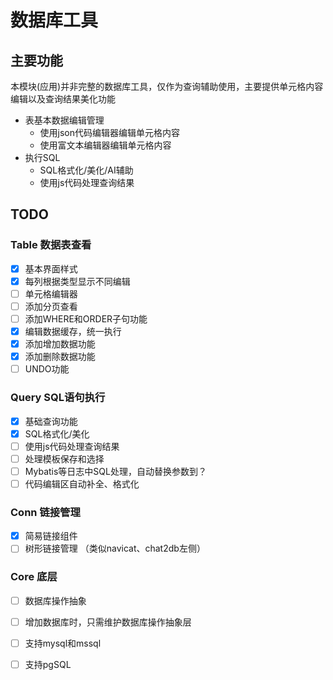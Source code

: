 # 数据库工具

## 主要功能

本模块(应用)并非完整的数据库工具，仅作为查询辅助使用，主要提供单元格内容编辑以及查询结果美化功能

- 表基本数据编辑管理
  - 使用json代码编辑器编辑单元格内容
  - 使用富文本编辑器编辑单元格内容
- 执行SQL
  - SQL格式化/美化/AI辅助
  - 使用js代码处理查询结果

## TODO

### Table 数据表查看
- [x] 基本界面样式
- [x] 每列根据类型显示不同编辑
- [ ] 单元格编辑器
- [ ] 添加分页查看
- [ ] 添加WHERE和ORDER子句功能
- [x] 编辑数据缓存，统一执行
- [x] 添加增加数据功能
- [x] 添加删除数据功能
- [ ] UNDO功能

### Query SQL语句执行
- [x] 基础查询功能
- [x] SQL格式化/美化
- [ ] 使用js代码处理查询结果
- [ ] 处理模板保存和选择
- [ ] Mybatis等日志中SQL处理，自动替换参数到？
- [ ] 代码编辑区自动补全、格式化

### Conn 链接管理
- [x] 简易链接组件
- [ ] 树形链接管理 （类似navicat、chat2db左侧）

### Core 底层
- [ ] 数据库操作抽象
- [ ] 增加数据库时，只需维护数据库操作抽象层
- [ ] 支持mysql和mssql
- [ ] 支持pgSQL

